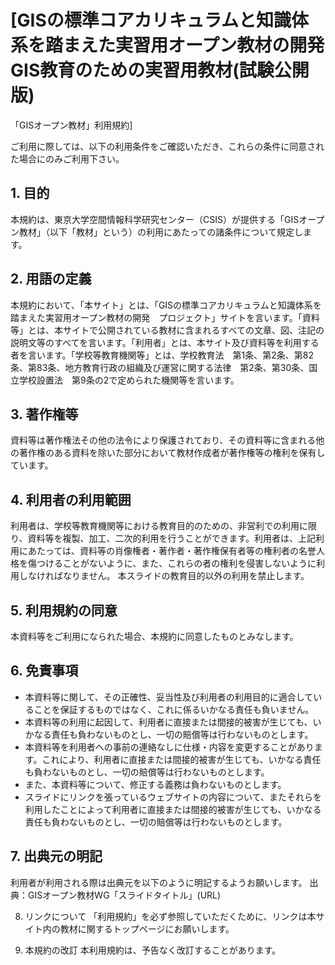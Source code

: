 ﻿# [GISの標準コアカリキュラムと知識体系を踏まえた実習用オープン教材の開発　GIS教育のための実習用教材(試験公開版)
﻿「GISオープン教材」利用規約]

ご利用に際しては、以下の利用条件をご確認いただき、これらの条件に同意された場合にのみご利用下さい。

## 1. 目的
本規約は、東京大学空間情報科学研究センター（CSIS）が提供する「GISオープン教材」（以下「教材」という）の利用にあたっての諸条件について規定します。

## 2. 用語の定義
本規約において、「本サイト」とは、「GISの標準コアカリキュラムと知識体系を踏まえた実習用オープン教材の開発　プロジェクト」サイトを言います。「資料等」とは、本サイトで公開されている教材に含まれるすべての文章、図、注記の説明文等のすべてを言います。「利用者」とは、本サイト及び資料等を利用する者を言います。「学校等教育機関等」とは、学校教育法　第1条、第2条、第82条、第83条、地方教育行政の組織及び運営に関する法律　第2条、第30条、国立学校設置法　第9条の2で定められた機関等を言います。

## 3. 著作権等
資料等は著作権法その他の法令により保護されており、その資料等に含まれる他の著作権のある資料を除いた部分において教材作成者が著作権等の権利を保有しています。

## 4. 利用者の利用範囲
利用者は、学校等教育機関等における教育目的のための、非営利での利用に限り、資料等を複製、加工、二次的利用を行うことができます。利用者は、上記利用にあたっては、資料等の肖像権者・著作者・著作権保有者等の権利者の名誉人格を傷つけることがないように、また、これらの者の権利を侵害しないように利用しなければなりません。
本スライドの教育目的以外の利用を禁止します。

## 5. 利用規約の同意
本資料等をご利用になられた場合、本規約に同意したものとみなします。

## 6. 免責事項
* 本資料等に関して、その正確性、妥当性及び利用者の利用目的に適合していることを保証するものではなく、これに係るいかなる責任も負いません。
* 本資料等の利用に起因して、利用者に直接または間接的被害が生じても、いかなる責任も負わないものとし、一切の賠償等は行わないものとします。
* 本資料等を利用者への事前の連絡なしに仕様・内容を変更することがあります。これにより、利用者に直接または間接的被害が生じても、いかなる責任も負わないものとし、一切の賠償等は行わないものとします。
* また、本資料等について、修正する義務は負わないものとします。
* スライドにリンクを張っているウェブサイトの内容について、またそれらを利用したことによって利用者に直接または間接的被害が生じても、いかなる責任も負わないものとし、一切の賠償等は行わないものとします。

## 7. 出典元の明記
利用者が利用される際は出典元を以下のように明記するようお願いします。
出典：GISオープン教材WG「スライドタイトル」(URL)

8. リンクについて
「利用規約」を必ず参照していただくために、リンクは本サイト内の教材に関するトップページにお願いします。

9. 本規約の改訂 本利用規約は、予告なく改訂することがあります。
